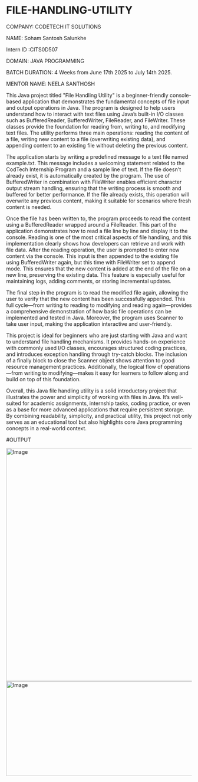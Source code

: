 # FILE-HANDLING-UTILITY

COMPANY: CODETECH IT SOLUTIONS

NAME: Soham Santosh Salunkhe

Intern ID :CITS0D507

DOMAIN: JAVA PROGRAMMING

BATCH DURATION: 4 Weeks from June 17th 2025 to July 14th 2025.

MENTOR NAME: NEELA SANTHOSH

This Java project titled "File Handling Utility" is a beginner-friendly console-based application that demonstrates the fundamental concepts of file input and output operations in Java. The program is designed to help users understand how to interact with text files using Java’s built-in I/O classes such as BufferedReader, BufferedWriter, FileReader, and FileWriter. These classes provide the foundation for reading from, writing to, and modifying text files. The utility performs three main operations: reading the content of a file, writing new content to a file (overwriting existing data), and appending content to an existing file without deleting the previous content.

The application starts by writing a predefined message to a text file named example.txt. This message includes a welcoming statement related to the CodTech Internship Program and a sample line of text. If the file doesn't already exist, it is automatically created by the program. The use of BufferedWriter in combination with FileWriter enables efficient character output stream handling, ensuring that the writing process is smooth and buffered for better performance. If the file already exists, this operation will overwrite any previous content, making it suitable for scenarios where fresh content is needed.

Once the file has been written to, the program proceeds to read the content using a BufferedReader wrapped around a FileReader. This part of the application demonstrates how to read a file line by line and display it to the console. Reading is one of the most critical aspects of file handling, and this implementation clearly shows how developers can retrieve and work with file data. After the reading operation, the user is prompted to enter new content via the console. This input is then appended to the existing file using BufferedWriter again, but this time with FileWriter set to append mode. This ensures that the new content is added at the end of the file on a new line, preserving the existing data. This feature is especially useful for maintaining logs, adding comments, or storing incremental updates.

The final step in the program is to read the modified file again, allowing the user to verify that the new content has been successfully appended. This full cycle—from writing to reading to modifying and reading again—provides a comprehensive demonstration of how basic file operations can be implemented and tested in Java. Moreover, the program uses Scanner to take user input, making the application interactive and user-friendly.

This project is ideal for beginners who are just starting with Java and want to understand file handling mechanisms. It provides hands-on experience with commonly used I/O classes, encourages structured coding practices, and introduces exception handling through try-catch blocks. The inclusion of a finally block to close the Scanner object shows attention to good resource management practices. Additionally, the logical flow of operations—from writing to modifying—makes it easy for learners to follow along and build on top of this foundation.

Overall, this Java file handling utility is a solid introductory project that illustrates the power and simplicity of working with files in Java. It’s well-suited for academic assignments, internship tasks, coding practice, or even as a base for more advanced applications that require persistent storage. By combining readability, simplicity, and practical utility, this project not only serves as an educational tool but also highlights core Java programming concepts in a real-world context.

#OUTPUT

<img width="1918" height="632" alt="Image" src="https://github.com/user-attachments/assets/584dc990-81fc-4fb6-a1f6-0ea95cbe22f9" />
<img width="1420" height="257" alt="Image" src="https://github.com/user-attachments/assets/3e2b2ae5-5da2-4504-9fdb-2d2a9ee1b44e" />


